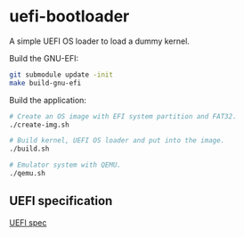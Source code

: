 # uefi-bootloader

A simple UEFI OS loader to load a dummy kernel.

Build the GNU-EFI:

```bash
git submodule update -init
make build-gnu-efi
```

Build the application:

```bash
# Create an OS image with EFI system partition and FAT32.
./create-img.sh

# Build kernel, UEFI OS loader and put into the image.
./build.sh

# Emulator system with QEMU.
./qemu.sh
```

## UEFI specification

[UEFI spec](https://uefi.org/specs/UEFI/2.10/)
